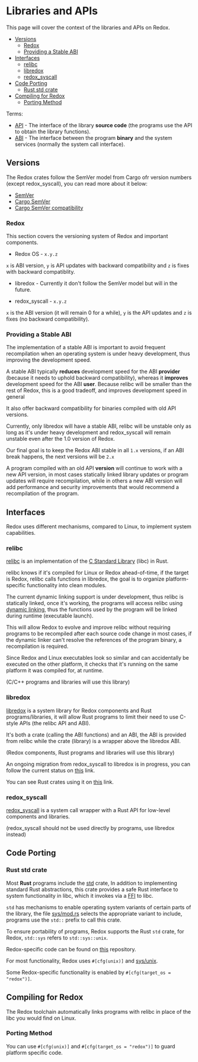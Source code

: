 # Libraries and APIs

This page will cover the context of the libraries and APIs on Redox.

- [Versions](#versions)
    - [Redox](#redox)
    - [Providing a Stable ABI](#providing-a-stable-abi)
- [Interfaces](#interfaces)
    - [relibc](#relibc)
    - [libredox](#libredox)
    - [redox_syscall](#redox_syscall)
- [Code Porting](#code-porting)
    - [Rust std crate](#rust-std-crate)
- [Compiling for Redox](#compiling-for-redox)
    - [Porting Method](#porting-method)

Terms:

- [API](https://en.wikipedia.org/wiki/API) - The interface of the library **source code** (the programs use the API to obtain the library functions).
- [ABI](https://en.wikipedia.org/wiki/Application_binary_interface) - The interface between the program **binary** and the system services (normally the system call interface).

## Versions

The Redox crates follow the SemVer model from Cargo ofr version numbers (except redox_syscall), you can read more about it below:

- [SemVer](https://semver.org/)
- [Cargo SemVer](https://doc.rust-lang.org/cargo/reference/resolver.html)
- [Cargo SemVer compatibility](https://doc.rust-lang.org/cargo/reference/semver.html)

### Redox

This section covers the versioning system of Redox and important components.

- Redox OS - `x.y.z`

`x` is ABI version, `y` is API updates with backward compatibility and `z` is fixes with backward compatiblity.

- libredox - Currently it don't follow the SemVer model but will in the future.

- redox_syscall - `x.y.z`

`x` is the ABI version (it will remain 0 for a while), `y` is the API updates and `z` is fixes (no backward compatibility).

### Providing a Stable ABI

The implementation of a stable ABI is important to avoid frequent recompilation when an operating system is under heavy development, thus improving the development speed.

A stable ABI typically **reduces** development speed for the ABI **provider** (because it needs to uphold backward compatibility), whereas it **improves** development speed for the ABI **user**. Because relibc will be smaller than the rest of Redox, this is a good tradeoff, and improves development speed in general

It also offer backward compatibility for binaries compiled with old API versions.

Currently, only libredox will have a stable ABI, relibc will be unstable only as long as it's under heavy development and redox_syscall will remain unstable even after the 1.0 version of Redox.

Our final goal is to keep the Redox ABI stable in all `1.x` versions, if an ABI break happens, the next versions will be `2.x`

A program compiled with an old API **version** will continue to work with a new API version, in most cases statically linked library updates or program updates will require recompilation, while in others a new ABI version will add performance and security improvements that would recommend a recompilation of the program.

## Interfaces

Redox uses different mechanisms, compared to Linux, to implement system capabilities.

### relibc

[relibc](https://gitlab.redox-os.org/redox-os/relibc) is an implementation of the [C Standard Library](https://en.wikipedia.org/wiki/C_standard_library) (libc) in Rust.

relibc knows if it's compiled for Linux or Redox ahead-of-time, if the target is Redox, relibc calls functions in libredox, the goal is to organize platform-specific functionality into clean modules.

The current dynamic linking support is under development, thus relibc is statically linked, once it's working, the programs will access relibc using [dynamic linking](https://en.wikipedia.org/wiki/Dynamic_linker), thus the functions used by the program will be linked during runtime (executable launch).

This will allow Redox to evolve and improve relibc without requiring programs to be recompiled after each source code change in most cases, if the dynamic linker can't resolve the references of the program binary, a recompilation is required.

Since Redox and Linux executables look so similar and can accidentally be executed on the other platform, it checks that it's running on the same platform it was compiled for, at runtime.

(C/C++ programs and libraries will use this library)

### libredox

[libredox](https://gitlab.redox-os.org/redox-os/libredox) is a system library for Redox components and Rust programs/libraries, it will allow Rust programs to limit their need to use C-style APIs (the relibc API and ABI).

It's both a crate (calling the ABI functions) and an ABI, the ABI is provided from relibc while the crate (library) is a wrapper above the libredox ABI.

(Redox components, Rust programs and libraries will use this library)

An ongoing migration from redox_syscall to libredox is in progress, you can follow the current status on [this](https://gitlab.redox-os.org/redox-os/libredox/-/issues/1) link.

You can see Rust crates using it on [this](https://crates.io/crates/libredox/reverse_dependencies) link.

### redox_syscall

[redox_syscall](https://gitlab.redox-os.org/redox-os/syscall) is a system call wrapper with a Rust API for low-level components and libraries.

(redox_syscall should not be used directly by programs, use libredox instead)

## Code Porting

### Rust std crate

Most **Rust** programs include the [std](https://doc.rust-lang.org/std/) crate, In addition to implementing standard Rust abstractions, this crate provides a safe Rust interface to system functionality in libc, which it invokes via a [FFI](https://doc.rust-lang.org/rust-by-example/std_misc/ffi.html) to libc.

`std` has mechanisms to enable operating system variants of certain parts of the library, the file [sys/mod.rs](https://github.com/rust-lang/rust/blob/master/library/std/src/sys/mod.rs) selects the appropriate variant to include, programs use the `std::` prefix to call this crate.

To ensure portability of programs, Redox supports the Rust `std` crate, for Redox, `std::sys` refers to `std::sys::unix`.

Redox-specific code can be found on [this](https://github.com/rust-lang/rust/tree/master/library/std/src/os/redox) repository.

For most functionality, Redox uses `#[cfg(unix)]` and [sys/unix](https://github.com/rust-lang/rust/tree/master/library/std/src/sys/pal/unix).

Some Redox-specific functionality is enabled by `#[cfg(target_os = "redox")]`.

## Compiling for Redox

The Redox toolchain automatically links programs with relibc in place of the libc you would find on Linux.

### Porting Method

You can use `#[cfg(unix)]` and `#[cfg(target_os = "redox")]` to guard platform specific code.